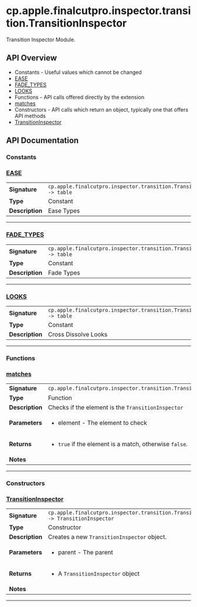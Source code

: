 # cp.apple.finalcutpro.inspector.transition.TransitionInspector

Transition Inspector Module.

## API Overview
* Constants - Useful values which cannot be changed
 * [EASE](#ease)
 * [FADE_TYPES](#fade_types)
 * [LOOKS](#looks)
* Functions - API calls offered directly by the extension
 * [matches](#matches)
* Constructors - API calls which return an object, typically one that offers API methods
 * [TransitionInspector](#transitioninspector)

## API Documentation

### Constants


### [EASE](#ease)

|                                             |                                                                                     |
| --------------------------------------------|-------------------------------------------------------------------------------------|
| **Signature**                               | `cp.apple.finalcutpro.inspector.transition.TransitionInspector.EASE -> table`                                                                    |
| **Type**                                    | Constant                                                                     |
| **Description**                             | Ease Types                                                                     |

---

### [FADE_TYPES](#fade_types)

|                                             |                                                                                     |
| --------------------------------------------|-------------------------------------------------------------------------------------|
| **Signature**                               | `cp.apple.finalcutpro.inspector.transition.TransitionInspector.FADE_TYPES -> table`                                                                    |
| **Type**                                    | Constant                                                                     |
| **Description**                             | Fade Types                                                                     |

---

### [LOOKS](#looks)

|                                             |                                                                                     |
| --------------------------------------------|-------------------------------------------------------------------------------------|
| **Signature**                               | `cp.apple.finalcutpro.inspector.transition.TransitionInspector.LOOKS -> table`                                                                    |
| **Type**                                    | Constant                                                                     |
| **Description**                             | Cross Dissolve Looks                                                                     |

---
### Functions


### [matches](#matches)

|                                             |                                                                                     |
| --------------------------------------------|-------------------------------------------------------------------------------------|
| **Signature**                               | `cp.apple.finalcutpro.inspector.transition.TransitionInspector.matches(element)`                                                                    |
| **Type**                                    | Function                                                                     |
| **Description**                             | Checks if the element is the `TransitionInspector`                                                                     |
| **Parameters**                              | <ul><li>element   - The element to check</li></ul> |
| **Returns**                                 | <ul><li>`true` if the element is a match, otherwise `false`.</li></ul>          |
| **Notes**                                   | <ul></ul>                |

---
### Constructors


### [TransitionInspector](#transitioninspector)

|                                             |                                                                                     |
| --------------------------------------------|-------------------------------------------------------------------------------------|
| **Signature**                               | `cp.apple.finalcutpro.inspector.transition.TransitionInspector(parent) -> TransitionInspector`                                                                    |
| **Type**                                    | Constructor                                                                     |
| **Description**                             | Creates a new `TransitionInspector` object.                                                                     |
| **Parameters**                              | <ul><li>parent - The parent</li></ul> |
| **Returns**                                 | <ul><li>A `TransitionInspector` object</li></ul>          |
| **Notes**                                   | <ul></ul>                |

---
